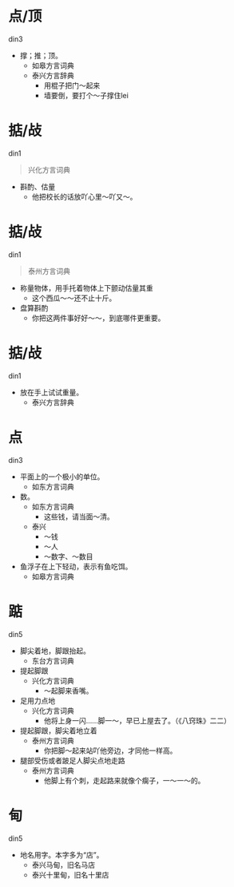 # 点/顶
din3
+ 撑；推；顶。
  * 如皋方言词典
  * 泰兴方言辞典
    - 用棍子把门～起来
    - 墙要倒，要打个～子撑住lei

# 掂/敁
din1
> 兴化方言词典
- 斟酌、估量
  - 他把校长的话放吖心里～吖又～。

# 掂/敁
din1
> 泰州方言词典
- 称量物体，用手托着物体上下颤动估量其重
  - 这个西瓜～～还不止十斤。
- 盘算斟酌
  - 你把这两件事好好～～，到底哪件更重要。

# 掂/敁
din1
+ 放在手上试试重量。
  * 泰兴方言辞典

# 点
din3
+ 平面上的一个极小的单位。
  * 如东方言词典
+ 数。
  * 如东方言词典
    - 这些钱，请当面～清。
  * 泰兴
    - ～钱
    - ～人
    - ～数字、～数目
+ 鱼浮子在上下轻动，表示有鱼吃饵。
  * 如皋方言词典

# 踮
din5
+ 脚尖着地，脚跟抬起。
  * 东台方言词典
+ 提起脚跟
  * 兴化方言词典
    - ～起脚来香嘴。
+ 足用力点地
  * 兴化方言词典
    - 他将上身一闪……脚一～，早已上屋去了。（《八窍珠》二二）
+ 提起脚跟，脚尖着地立着
  * 泰州方言词典
    - 你把脚～起来站吖他旁边，才同他一样高。
+ 腿部受伤或者跛足人脚尖点地走路
  * 泰州方言词典
    - 他脚上有个刺，走起路来就像个瘸子，一～一～的。

# 甸
din5
+ 地名用字。本字多为“店”。
  - 泰兴马甸，旧名马店
  - 泰兴十里甸，旧名十里店
